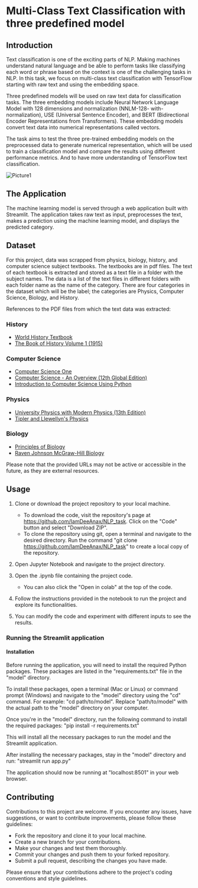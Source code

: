 # Multi-Class Text Classification with three predefined model

## Introduction
Text classification is one of the exciting parts of NLP. Making machines understand natural language and be able to perform tasks like classifying each word or phrase based on the context is one of the challenging tasks in NLP. In this task, we focus on multi-class text classification with TensorFlow starting with raw text and using the embedding space.
 
Three predefined models will be used on raw text data for classification tasks. The three embedding models include Neural Network Language Model with 128 dimensions and normalization (NNLM-128- with-normalization), USE (Universal Sentence Encoder), and BERT (Bidirectional Encoder Representations from Transformers). These embedding models convert text data into numerical representations called vectors.

The task aims to test the three pre-trained embedding models on the preprocessed data to generate numerical representation, which will be used to train a classification model and compare the results using different performance metrics. And to have more understanding of TensorFlow text classification. 

![Picture1](https://github.com/IamDeeAnax/NLP_task/assets/111533591/843dd0c4-1854-404c-8632-81e5455d360a)

## The Application

The machine learning model is served through a web application built with Streamlit. The application takes raw text as input, preprocesses the text, makes a prediction using the machine learning model, and displays the predicted category.

## Dataset

For this project, data was scrapped from physics, biology, history, and computer science subject textbooks. The textbooks are in pdf files. The text of each textbook is extracted and stored as a text file in a folder with the subject names. The data is a list of the text files in different folders with each folder name as the name of the category. There are four categories in the dataset which will be the label; the categories are Physics, Computer Science, Biology, and History. 

References to the PDF files from which the text data was extracted:

### History
- [World History Textbook](https://www.livoniapublicschools.org/site/handlers/filedownload.ashx?moduleinstanceid=13448&dataid=5707&FileName=World%20History%20Textbook.pdf) 
- [The Book of History Volume 1 (1915)](http://www.public-library.uk/dailyebook/The%20Book%20of%20History%20Volume%201%20(1915).pdf)  
### Computer Science
- [Computer Science One](https://cse.unl.edu/~cbourke/ComputerScienceOne.pdf)
- [Computer Science - An Overview (12th Global Edition)](https://jhzhang.cn/resources/A050113G/Computer%20Science-%20An%20Overview%20(12th%20Global%20Edition).pdf)
- [Introduction to Computer Science Using Python](http://bedford-computing.co.uk/learning/wp-content/uploads/2015/10/Introduction-to-Computer-Science-Using-Python.pdf)
  
### Physics
- [University Physics with Modern Physics (13th Edition)](https://physica.cloud/ajab/uploads/2018/10/Hugh-D.-Young-Roger-A.-Freedman-A.-Lewis-Ford-University-Physics-with-Modern-Physics-with-MasteringPhysics®-13th-Edition-Addison-Wesley-2011.pdf)
- [Tipler and Llewellyn's Physics](https://web.pdx.edu/~pmoeck/books/Tipler_Llewellyn.pdf)
  
### Biology
- [Principles of Biology](http://dept.clcillinois.edu/biodv/PrinciplesOfBiology.pdf)
- [Raven Johnson McGraw-Hill Biology](https://biology.org.ua/files/lib/Raven_Johnson_McGraw-Hill_Biology.pdf)
  
Please note that the provided URLs may not be active or accessible in the future, as they are external resources.

## Usage

1. Clone or download the project repository to your local machine.
   - To download the code, visit the repository's page at https://github.com/IamDeeAnax/NLP_task. Click on the "Code" button and select "Download ZIP".
   - To clone the repository using git, open a terminal and navigate to the desired directory. Run the command "git clone https://github.com/IamDeeAnax/NLP_task" to create a local copy of the repository.

2. Open Jupyter Notebook and navigate to the project directory.

3. Open the .ipynb file containing the project code.
    - You can also click the "Open in colab" at the top of the code.
    
4. Follow the instructions provided in the notebook to run the project and explore its functionalities.

5. You can modify the code and experiment with different inputs to see the results.

### Running the Streamlit application

#### Installation

Before running the application, you will need to install the required Python packages. These packages are listed in the "requirements.txt" file in the "model" directory.

To install these packages, open a terminal (Mac or Linux) or command prompt (Windows) and navigate to the "model" directory using the "cd" command. For example: "cd path/to/model". Replace "path/to/model" with the actual path to the "model" directory on your computer.

Once you're in the "model" directory, run the following command to install the required packages: "pip install -r requirements.txt"

This will install all the necessary packages to run the model and the Streamlit application.

After installing the necessary packages, stay in the "model" directory and run: "streamlit run app.py"

The application should now be running at "localhost:8501" in your web browser.

## Contributing

Contributions to this project are welcome. If you encounter any issues, have suggestions, or want to contribute improvements, please follow these guidelines:

- Fork the repository and clone it to your local machine.
- Create a new branch for your contributions.
- Make your changes and test them thoroughly.
- Commit your changes and push them to your forked repository.
- Submit a pull request, describing the changes you have made.

Please ensure that your contributions adhere to the project's coding conventions and style guidelines.
